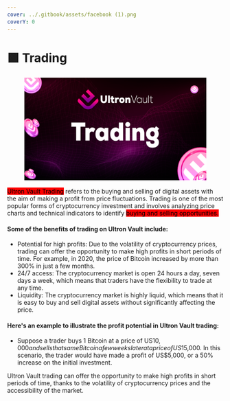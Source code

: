 ```yaml
---
cover: ../.gitbook/assets/facebook (1).png
coverY: 0
---
```


# 🟪 Trading

<figure><img src="../.gitbook/assets/08.png" alt=""><figcaption></figcaption></figure>

<mark style="background-color:red;">Ultron Vault Trading</mark> refers to the buying and selling of digital assets with the aim of making a profit from price fluctuations. Trading is one of the most popular forms of cryptocurrency investment and involves analyzing price charts and technical indicators to identify <mark style="background-color:red;">buying and selling opportunities.</mark>

#### Some of the benefits of trading on Ultron Vault include:

* Potential for high profits: Due to the volatility of cryptocurrency prices, trading can offer the opportunity to make high profits in short periods of time. For example, in 2020, the price of Bitcoin increased by more than 300% in just a few months.
* 24/7 access: The cryptocurrency market is open 24 hours a day, seven days a week, which means that traders have the flexibility to trade at any time.
* Liquidity: The cryptocurrency market is highly liquid, which means that it is easy to buy and sell digital assets without significantly affecting the price.

#### Here's an example to illustrate the profit potential in Ultron Vault trading:

* Suppose a trader buys 1 Bitcoin at a price of US$10,000 and sells that same Bitcoin a few weeks later at a price of US$15,000. In this scenario, the trader would have made a profit of US$5,000, or a 50% increase on the initial investment.

Ultron Vault trading can offer the opportunity to make high profits in short periods of time, thanks to the volatility of cryptocurrency prices and the accessibility of the market.
